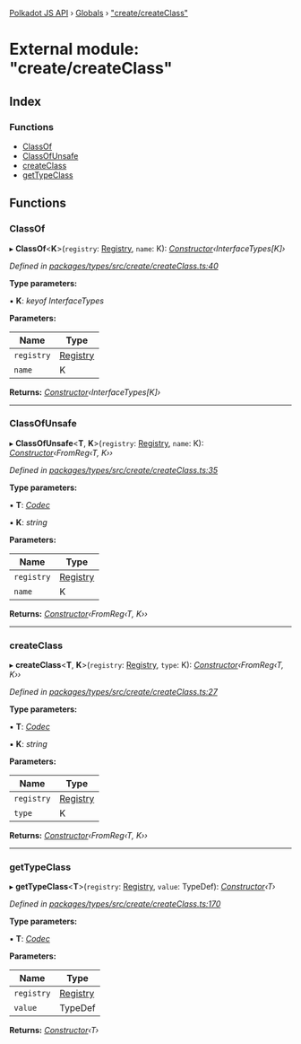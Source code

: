 [Polkadot JS API](../README.md) › [Globals](../globals.md) › ["create/createClass"](_create_createclass_.md)

# External module: "create/createClass"

## Index

### Functions

* [ClassOf](_create_createclass_.md#classof)
* [ClassOfUnsafe](_create_createclass_.md#classofunsafe)
* [createClass](_create_createclass_.md#createclass)
* [getTypeClass](_create_createclass_.md#gettypeclass)

## Functions

###  ClassOf

▸ **ClassOf**<**K**>(`registry`: [Registry](../interfaces/_types_registry_.registry.md), `name`: K): *[Constructor](../interfaces/_types_codec_.constructor.md)‹InterfaceTypes[K]›*

*Defined in [packages/types/src/create/createClass.ts:40](https://github.com/polkadot-js/api/blob/dcf053633/packages/types/src/create/createClass.ts#L40)*

**Type parameters:**

▪ **K**: *keyof InterfaceTypes*

**Parameters:**

Name | Type |
------ | ------ |
`registry` | [Registry](../interfaces/_types_registry_.registry.md) |
`name` | K |

**Returns:** *[Constructor](../interfaces/_types_codec_.constructor.md)‹InterfaceTypes[K]›*

___

###  ClassOfUnsafe

▸ **ClassOfUnsafe**<**T**, **K**>(`registry`: [Registry](../interfaces/_types_registry_.registry.md), `name`: K): *[Constructor](../interfaces/_types_codec_.constructor.md)‹FromReg‹T, K››*

*Defined in [packages/types/src/create/createClass.ts:35](https://github.com/polkadot-js/api/blob/dcf053633/packages/types/src/create/createClass.ts#L35)*

**Type parameters:**

▪ **T**: *[Codec](../interfaces/_types_codec_.codec.md)*

▪ **K**: *string*

**Parameters:**

Name | Type |
------ | ------ |
`registry` | [Registry](../interfaces/_types_registry_.registry.md) |
`name` | K |

**Returns:** *[Constructor](../interfaces/_types_codec_.constructor.md)‹FromReg‹T, K››*

___

###  createClass

▸ **createClass**<**T**, **K**>(`registry`: [Registry](../interfaces/_types_registry_.registry.md), `type`: K): *[Constructor](../interfaces/_types_codec_.constructor.md)‹FromReg‹T, K››*

*Defined in [packages/types/src/create/createClass.ts:27](https://github.com/polkadot-js/api/blob/dcf053633/packages/types/src/create/createClass.ts#L27)*

**Type parameters:**

▪ **T**: *[Codec](../interfaces/_types_codec_.codec.md)*

▪ **K**: *string*

**Parameters:**

Name | Type |
------ | ------ |
`registry` | [Registry](../interfaces/_types_registry_.registry.md) |
`type` | K |

**Returns:** *[Constructor](../interfaces/_types_codec_.constructor.md)‹FromReg‹T, K››*

___

###  getTypeClass

▸ **getTypeClass**<**T**>(`registry`: [Registry](../interfaces/_types_registry_.registry.md), `value`: TypeDef): *[Constructor](../interfaces/_types_codec_.constructor.md)‹T›*

*Defined in [packages/types/src/create/createClass.ts:170](https://github.com/polkadot-js/api/blob/dcf053633/packages/types/src/create/createClass.ts#L170)*

**Type parameters:**

▪ **T**: *[Codec](../interfaces/_types_codec_.codec.md)*

**Parameters:**

Name | Type |
------ | ------ |
`registry` | [Registry](../interfaces/_types_registry_.registry.md) |
`value` | TypeDef |

**Returns:** *[Constructor](../interfaces/_types_codec_.constructor.md)‹T›*
